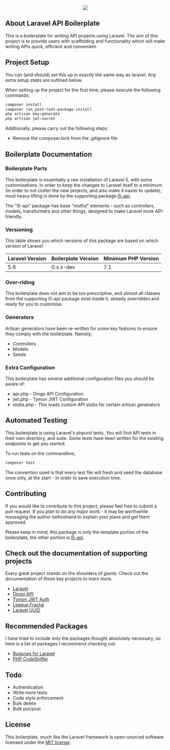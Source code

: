<p align="center"><img src="https://laravel.com/assets/img/components/logo-laravel.svg"></p>

## About Laravel API Boilerplate
This is a boilerplate for writing API projects using Laravel. The aim of this project is to provide users with scaffolding and functionality which will make writing APIs quick, efficient and convenient.

## Project Setup
You can (and should) set this up in exactly the same way as laravel. Any extra setup steps are outlined below.

When setting up the project for the first time, please execute the following commands:

```bash
composer install
composer run post-root-package-install
php artisan key:generate
php artisan jwt:secret
```

Additionally, please carry out the following steps:

 * Remove the composer.lock from the .gitignore file

## Boilerplate Documentation

### Boilerplate Parts
This boilerplate is essentially a raw installation of Laravel 5, with some customisations. In order to keep the changes to Laravel itself to a minimum (in order to not clutter the new projects, and also make it easier to update), 
most heavy lifting is done by the supporting package [l5-api](https://github.com/specialtactics/l5-api).

The "l5-api" package has base "restful" elements - such as controllers, models, transformers and other things, designed to make Laravel more API-friendly.

### Versioning

This table shows you which versions of this package are based on which version of Laravel

| Laravel Version | Boilerplate Version | Minimum PHP Version |
|-----------------|---------------------|---------------------|
| 5.6             | 0.x.x-dev           | 7.1                 |

### Over-riding
This boilerplate does not aim to be too prescriptive, and almost all classes from the supporting l5-api package exist inside it, already overridden and ready for you to customise. 

### Generators

Artisan generators have been re-written for some key features to ensure they comply with the boilerplate. Namely;
 
 * Controllers
 * Models
 * Seeds

### Extra Configuration

This boilerplate has several additional configuration files you should be aware of:
 
 * api.php - Dingo API Configuration
 * jwt.php - Tymon JWT Configuration
 * stubs.php  - This loads custom API stubs for certain artisan generators

## Automated Testing

This boilerplate is using Laravel's phpunit tests. You will find API tests in their own directory, and suite. Some tests have been written for the existing endpoints to get you started.

To run tests on the commandline;

```bash
composer test
```

The convention used is that every test file will fresh and seed the database once only, at the start - in order to save execution time.

## Contributing

If you would like to contribute to this project, please feel free to submit a pull request. If you plan to do any major work - it may be worthwhile messaging the author beforehand to explain your plans and get them approved.

Please keep in mind, this package is only the template portion of the boilerplate, the other portion is [l5-api](https://github.com/specialtactics/l5-api).

## Check out the documentation of supporting projects

Every great project stands on the shoulders of giants. Check out the documentation of these key projects to learn more.

 - [Laravel](https://laravel.com/docs/)
 - [Dingo API](https://github.com/dingo/api/wiki)
 - [Tymon JWT Auth](https://github.com/tymondesigns/jwt-auth)
 - [League Fractal](https://fractal.thephpleague.com/)
 - [Laravel UUID](https://github.com/webpatser/laravel-uuid/tree/2.1.1)

## Recommended Packages

I have tried to include only the packages thought absolutely necessary, so here is a list of packages I recommend checking out:

 - [Bugsnag for Laravel](https://github.com/bugsnag/bugsnag-laravel)
 - [PHP CodeSniffer](https://github.com/squizlabs/PHP_CodeSniffer)
 

## Todo
 - Authentication
 - Write more tests
 - Code style enforcement
 - Bulk delete
 - Bulk put/post

## License
 
This boilerplate, much like the Laravel framework is open-sourced software licensed under the [MIT license](https://opensource.org/licenses/MIT).
